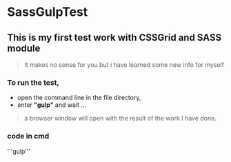# SassGulpTest
## This is my first test work with CSSGrid and SASS module
> It makes no sense for you but
i have learned some new info for myself 

### To run the test, 
- open the command line in the file directory, 
- enter **"gulp"** and wait ... 
> a browser window will open with the result of the work I have done.

### code in cmd
'''gulp'''